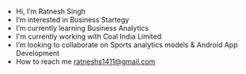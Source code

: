 - Hi, I’m Ratnesh Singh
- I’m interested in Business Startegy
- I’m currently learning Business Analytics
- I'm currently working with Coal India Limited 
- I’m looking to collaborate on Sports analytics models & Android App Development
- How to reach me ratneshs1411@gmail.com

<!---
Rats37/Rats37 is a ✨ special ✨ repository because its `README.md` (this file) appears on your GitHub profile.
You can click the Preview link to take a look at your changes.
--->

